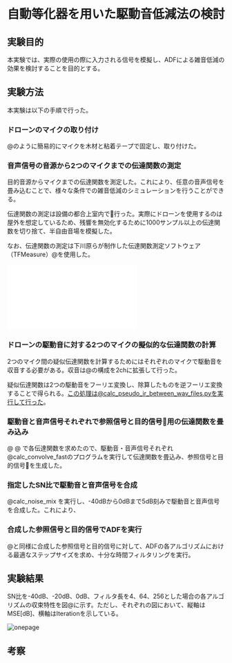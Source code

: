 # 自動等化器を用いた駆動音低減法の検討

## 実験目的

本実験では、実際の使用の際に入力される信号を模擬し、ADFによる雑音低減の効果を検討することを目的とする。

## 実験方法

本実験は以下の手順で行った。

### ドローンのマイクの取り付け
@のように簡易的にマイクを木材と粘着テープで固定し、取り付けた。

### 音声信号の音源から2つのマイクまでの伝達関数の測定
目的音源からマイクまでの伝達関数を測定した。これにより、任意の音声信号を畳み込むことで、様々な条件での雑音低減のシミュレーションを行うことができる。

伝達関数の測定は設備の都合上室内で行った。実際にドローンを使用するのは屋外を想定しているため、残響を無効化するために1000サンプル以上の伝達関数を切り捨て、半自由音場を模擬した。

なお、伝達関数の測定は下川原らが制作した伝達関数測定ソフトウェア（TFMeasure）@を使用した。

![voice_TFMeasure](figures/voice_TFMeasure.pdf)


### ドローンの駆動音に対する2つのマイクの擬似的な伝達関数の計算

2つのマイク間の疑似伝達関数を計算するためにはそれぞれのマイクで駆動音を収音する必要がある。収音は@の構成を2chに拡張して行った。

疑似伝達関数は2つの駆動音をフーリエ変換し、除算したものを逆フーリエ変換することで得られる。この処理は@calc_pseudo_ir_between_wav_files.pyを実行して行った。

### 駆動音と音声信号それぞれで参照信号と目的信号用の伝達関数を畳み込み

@ @ で各伝達関数を求めたので、駆動音・音声信号それぞれ@calc_convolve_fastのプログラムを実行して伝達関数を畳込み、参照信号と目的信号を生成した。

### 指定したSN比で駆動音と音声信号を合成

@calc_noise_mix を実行し、-40dBから0dBまで5dB刻みで駆動音と音声信号を合成した。これにより、

### 合成した参照信号と目的信号でADFを実行

@と同様に合成した参照信号と目的信号に対して、ADFの各アルゴリズムにおける最適なステップサイズを求め、十分な時間フィルタリングを実行。

## 実験結果

SN比を-40dB、-20dB、0dB、フィルタ長を4、64、256とした場合の各アルゴリズムの収束特性を図@に示す。ただし、それぞれの図において、縦軸はMSE[dB]、横軸はIterationを示している。

![onepage](figures/onepage_legend.png)

## 考察







